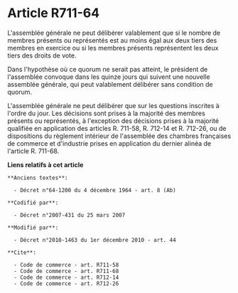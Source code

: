 # Article R711-64

L'assemblée générale ne peut délibérer valablement que si le nombre de membres présents ou représentés est au moins égal aux
deux tiers des membres en exercice ou si les membres présents représentent les deux tiers des droits de vote. 

Dans l'hypothèse où ce quorum ne serait pas atteint, le président de l'assemblée convoque dans les quinze jours qui suivent
une nouvelle assemblée générale, qui peut valablement délibérer sans condition de quorum.

L'assemblée générale ne peut délibérer que sur les questions inscrites à l'ordre du jour. Les décisions sont prises à la
majorité des membres présents ou représentés, à l'exception des décisions prises à la majorité qualifiée en application des
articles R. 711-58, R. 712-14 et R. 712-26, ou de dispositions du règlement intérieur de l'assemblée des chambres françaises
de commerce et d'industrie prises en application du dernier alinéa de l'article R. 711-68.

**Liens relatifs à cet article**

	**Anciens textes**:

	  - Décret n°64-1200 du 4 décembre 1964 - art. 8 (Ab)

	**Codifié par**:

	  - Décret n°2007-431 du 25 mars 2007

	**Modifié par**:

	  - Décret n°2010-1463 du 1er décembre 2010 - art. 44

	**Cite**:

	  - Code de commerce - art. R711-58
	  - Code de commerce - art. R711-68
	  - Code de commerce - art. R712-14
	  - Code de commerce - art. R712-26
